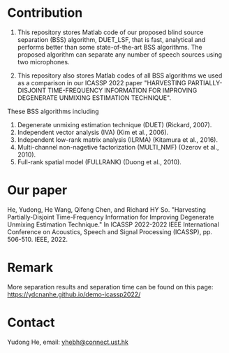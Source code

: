 # Contribution
1. This repository stores Matlab code of our proposed blind source separation (BSS) algorithm, DUET_LSF, that is fast, analytical and performs better than some state-of-the-art BSS algorithms. The proposed algorithm can separate any number of speech sources using two microphones.

2. This repository also stores Matlab codes of all BSS algorithms we used as a comparison in our ICASSP 2022 paper "HARVESTING PARTIALLY-DISJOINT TIME-FREQUENCY INFORMATION FOR IMPROVING DEGENERATE UNMIXING ESTIMATION TECHNIQUE".

These BSS algorithms including
1. Degenerate unmixing estimation technique (DUET) (Rickard, 2007).
2. Independent vector analysis (IVA) (Kim et al., 2006).
3. Independent low-rank matrix analysis (ILRMA) (Kitamura et al., 2016).
4. Multi-channel non-nagetive factorization (MULTI_NMF) (Ozerov et al., 2010).
4. Full-rank spatial model (FULLRANK) (Duong et al., 2010).
# Our paper
He, Yudong, He Wang, Qifeng Chen, and Richard HY So. "Harvesting Partially-Disjoint Time-Frequency Information for Improving Degenerate Unmixing Estimation Technique." In ICASSP 2022-2022 IEEE International Conference on Acoustics, Speech and Signal Processing (ICASSP), pp. 506-510. IEEE, 2022.

# Remark
More separation results and separation time can be found on this page: https://ydcnanhe.github.io/demo-icassp2022/

# Contact
Yudong He, email: yhebh@connect.ust.hk
